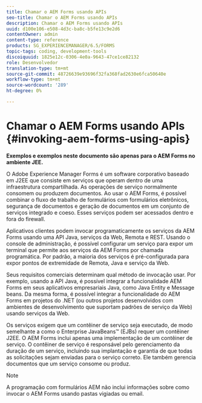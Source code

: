 ```yaml
---
title: Chamar o AEM Forms usando APIs
seo-title: Chamar o AEM Forms usando APIs
description: Chamar o AEM Forms usando APIs
uuid: d100e106-e508-4d3c-ba8c-b5fe13c9e2d6
contentOwner: admin
content-type: reference
products: SG_EXPERIENCEMANAGER/6.5/FORMS
topic-tags: coding, development-tools
discoiquuid: 1825e12c-0306-4e0a-9643-47ce1ce82132
role: Desenvolvedor
translation-type: tm+mt
source-git-commit: 48726639e93696f32fa368fad2630e6fca50640e
workflow-type: tm+mt
source-wordcount: '289'
ht-degree: 0%

---
```



# Chamar o AEM Forms usando APIs {#invoking-aem-forms-using-apis}

**Exemplos e exemplos neste documento são apenas para o AEM Forms no ambiente JEE.**

O Adobe Experience Manager Forms é um software corporativo baseado em J2EE que consiste em serviços que operam dentro de uma infraestrutura compartilhada. As operações de serviço normalmente consomem ou produzem documentos. Ao usar o AEM Forms, é possível combinar o fluxo de trabalho de formulários com formulários eletrônicos, segurança de documentos e geração de documentos em um conjunto de serviços integrado e coeso. Esses serviços podem ser acessados dentro e fora do firewall.

Aplicativos clientes podem invocar programaticamente os serviços da AEM Forms usando uma API Java, serviços da Web, Remota e REST. Usando o console de administração, é possível configurar um serviço para expor um terminal que permite aos serviços da AEM Forms por chamada programática. Por padrão, a maioria dos serviços é pré-configurada para expor pontos de extremidade de Remota, Java e serviço da Web.

Seus requisitos comerciais determinam qual método de invocação usar. Por exemplo, usando a API Java, é possível integrar a funcionalidade AEM Forms em seus aplicativos empresariais Java, como Java Entity e Message beans. Da mesma forma, é possível integrar a funcionalidade do AEM Forms em projetos do .NET (ou outros projetos desenvolvidos com ambientes de desenvolvimento que suportam padrões de serviço da Web) usando serviços da Web.

Os serviços exigem que um contêiner de serviço seja executado, de modo semelhante a como o Enterprise JavaBeans™ (EJBs) requer um contêiner J2EE. O AEM Forms inclui apenas uma implementação de um contêiner de serviço. O contêiner de serviço é responsável pelo gerenciamento da duração de um serviço, incluindo sua implantação e garantia de que todas as solicitações sejam enviadas para o serviço correto. Ele também gerencia documentos que um serviço consome ou produz.

>[!NOTE]
>
>A programação com formulários AEM não inclui informações sobre como invocar o AEM Forms usando pastas vigiadas ou email.

